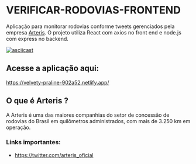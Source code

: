# VERIFICAR-RODOVIAS-FRONTEND
 Aplicação para monitorar rodovias conforme tweets gerenciados pela empresa [Arteris](https://twitter.com/arteris_oficial). O projeto utiliza React com axios no front end e node.js com express no backend.


[![asciicast](https://i.imgur.com/fam2Ylf.jpg)](https://i.imgur.com/C8Lpslq.mp4)

## Acesse a aplicação aqui:
https://velvety-praline-902a52.netlify.app/


## O que é Arteris ? 
A Arteris é uma das maiores companhias do setor de concessão de rodovias do Brasil em quilômetros administrados, com mais de 3.250 km em operação.



### Links importantes: 
- https://twitter.com/arteris_oficial 
